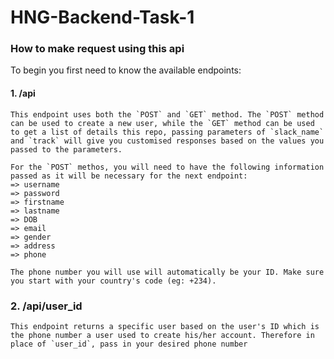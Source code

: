 # HNG-Backend-Task-1

### How to make request using this api

To begin you first need to know the available endpoints:
#### 1. /api
    This endpoint uses both the `POST` and `GET` method. The `POST` method can be used to create a new user, while the `GET` method can be used to get a list of details this repo, passing parameters of `slack_name` and `track` will give you customised responses based on the values you passed to the parameters.

    For the `POST` methos, you will need to have the following information passed as it will be necessary for the next endpoint:
    => username
    => password
    => firstname
    => lastname
    => DOB
    => email
    => gender
    => address
    => phone

    The phone number you will use will automatically be your ID. Make sure you start with your country's code (eg: +234).

### 2. /api/user_id
    This endpoint returns a specific user based on the user's ID which is the phone number a user used to create his/her account. Therefore in place of `user_id`, pass in your desired phone number